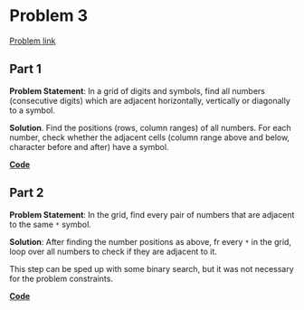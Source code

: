 # Problem 3

[Problem link](https://adventofcode.com/2023/day/3)

## Part 1

**Problem Statement**: In a grid of digits and symbols, find all numbers (consecutive digits) which are adjacent horizontally, vertically or diagonally to a symbol.

**Solution**. Find the positions (rows, column ranges) of all numbers. For each number, check whether the adjacent cells (column range above and below, character before and after) have a symbol.

[**Code**](1.py)

## Part 2

**Problem Statement**: In the grid, find every pair of numbers that are adjacent to the same `*` symbol.

**Solution**: After finding the number positions as above, fr every `*` in the grid, loop over all numbers to check if they are adjacent to it.

This step can be sped up with some binary search, but it was not necessary for the problem constraints.

[**Code**](2.py)

